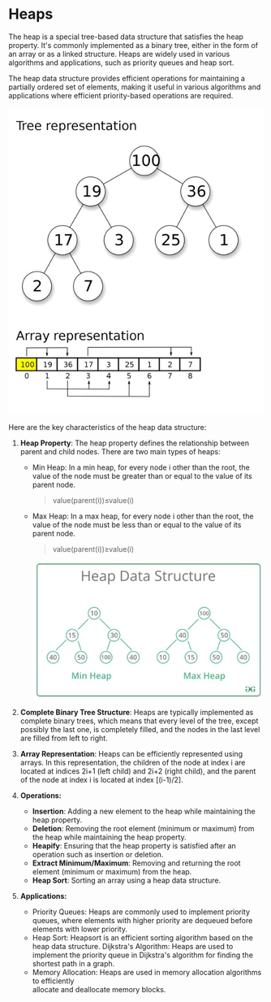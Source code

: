 # Heaps

The heap is a special tree-based data structure that satisfies the heap property. It's commonly implemented as a binary tree, either in the form of an array or as a linked structure. Heaps are widely used in various algorithms and applications, such as priority queues and heap sort.

The heap data structure provides efficient operations for maintaining a partially ordered set of elements, making it useful in various algorithms and applications where efficient priority-based operations are required.


![Heap representation](./heap_representation.jpg)

Here are the key characteristics of the heap data structure:

1. **Heap Property**: The heap property defines the relationship between parent and child nodes. There are two main types of heaps:
    - Min Heap: In a min heap, for every node i other than the root, the value of the node  must be greater than or equal to the value of its parent node.

        > value(parent(i))≤value(i)
        
    - Max Heap: In a max heap, for every node i other than the root, the value of the node must be less than or equal to the value of its parent node.

        > value(parent(i))≥value(i)

        ![Min Heap - Max Heap](./min_max_heap.jpg)

2. **Complete Binary Tree Structure**: Heaps are typically implemented as complete binary trees, which means that every level of the tree, except possibly the last one, is completely filled, and the nodes in the last level are filled from left to right.
3. **Array Representation**: Heaps can be efficiently represented using arrays. In this representation, the children of the node at index i are located at indices 2i+1 (left child) and 2i+2 (right child), and the parent of the node at index i is located at index [(i-1)/2].
4. **Operations:**
    - **Insertion**: Adding a new element to the heap while maintaining the heap property.
    - **Deletion**: Removing the root element (minimum or maximum) from the heap while maintaining the heap property.
    - **Heapify**: Ensuring that the heap property is satisfied after an operation such as insertion or deletion.
    - **Extract Minimum/Maximum**: Removing and returning the root element (minimum or maximum) from the heap.
    - **Heap Sort**: Sorting an array using a heap data structure.
5. **Applications:**
    - Priority Queues: Heaps are commonly used to implement priority queues, where elements with higher priority are dequeued before elements with lower priority.
    - Heap Sort: Heapsort is an efficient sorting algorithm based on the heap data structure.
      Dijkstra's Algorithm: Heaps are used to implement the priority queue in Dijkstra's algorithm for finding the shortest path in a graph.
    - Memory Allocation: Heaps are used in memory allocation algorithms to efficiently  
      allocate and deallocate memory blocks.